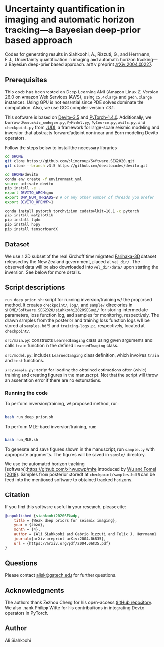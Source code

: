 # Uncertainty quantification in imaging and automatic horizon tracking—a Bayesian deep-prior based approach

Codes for generating results in Siahkoohi, A., Rizzuti, G., and Herrmann, F.J., Uncertainty quantification in imaging and automatic horizon tracking—a Bayesian deep-prior based approach. arXiv preprint [arXiv:2004.00227](https://arxiv.org/abs/2004.00227).

## Prerequisites

This code has been tested on Deep Learning AMI (Amazon Linux 2) Version 26.0 on Amazon Web Services (AWS), using `c5.4xlarge` and `g4dn.xlarge` instances. Using GPU is not essential since PDE solves dominate the computation. Also, we use GCC compiler version 7.3.1.

This software is based on [Devito-3.5](https://github.com/devitocodes/devito/releases/tag/v3.5) and [PyTorch-1.4.0](https://github.com/pytorch/pytorch/releases/tag/v1.4.0). Additionally, we borrow `JAcoustic_codegen.py`\, `PyModel.py`\, `PySource.py`\, `utils.py`\, and `checkpoint.py` from [JUDI](https://github.com/slimgroup/JUDI.jl), a framework for large-scale seismic modeling and inversion that abstracts forward/adjoint nonlinear and Born modeling Devito operators.

Follow the steps below to install the necessary libraries:

```bash
cd $HOME
git clone https://github.com/slimgroup/Software.SEG2020.git
git clone --branch v3.5 https://github.com/devitocodes/devito.git

cd $HOME/devito
conda env create -f environment.yml
source activate devito
pip install -e .
export DEVITO_ARCH=gnu
export OMP_NUM_THREADS=8 # or any other number of threads you prefer
export DEVITO_OPENMP=1

conda install pytorch torchvision cudatoolkit=10.1 -c pytorch
pip install matplotlib
pip install tqdm
pip install h5py
pip install tensorboardX
```

## Dataset

We use a 2D subset of the real Kirchoff time migrated [Parihaka-3D](https://wiki.seg.org/wiki/Parihaka-3D) dataset released by the New Zealand government, placed at `vel_dir/`. The observed data will be also downloaded into `vel_dir/data/` upon starting the inversion. See below for more details.

## Script descriptions

`run_deep_prior.sh`\: script for running inversion/training w/ the proporsed method. It  creates `checkpoint/`, `log/`, and `sample/` directories in `$HOME/Software.SEG2020/siahkoohi2020SEGuqi/` for storing intermediate parameters, loss function log, and samples for monitoring, respectively. The drawn samples from the posterior and training loss function logs will be stored at `samples.hdf5` and `training-logs.pt`, respectively, located at `checkpoint/`.

`src/main.py`\: constructs `LearnedImaging` class using given arguments and calls `train` function in the defined  `LearnedImaging` class.

`src/model.py`: includes `LearnedImaging` class definition, which involves `train` and `test` functions.

`src/sample.py`: script for loading the obtained estimations after (while) training and creating figures in the manuscript. Not that the script will throw an assertation error if there are no estumations.

### Running the code

To perform inversion/training, w/ proposed method, run:

```bash

bash run_deep_prior.sh

```


To perform MLE-baed inversion/training, run:

```bash

bash run_MLE.sh

```

To generate and save figures shown in the manuscript, run `sample.py` with appropriate arguments. The figures will be saved in `sample/` directory.

We use the automated horizon tracking [software]:https://github.com/xinwucwp/mhe introduced by [Wu and Fomel (2018)](https://library.seg.org/doi/abs/10.1190/geo2017-0830.1). Samples from posterior storedt at `checkpoint/samples.hdf5` can be feed into the mentioned software to obtained tracked horizons.

## Citation

If you find this software useful in your research, please cite:


```bibtex
@unpublished {siahkoohi2020SEGwdp,
	title = {Weak deep priors for seismic imaging},
	year = {2020},
	month = {4},
	author = {Ali Siahkoohi and Gabrio Rizzuti and Felix J. Herrmann}
	journal={arXiv preprint arXiv:2004.06835},
	url = {https://arxiv.org/pdf/2004.06835.pdf}
}
```


## Questions

Please contact alisk@gatech.edu for further questions.

## Acknowledgments

The authors thank Zezhou Cheng for his open-access [GitHub repository](https://github.com/ZezhouCheng/GP-DIP). We also thank Philipp Witte for his contribuitions in integrating Devito operators in PyTorch.


## Author

Ali Siahkoohi

